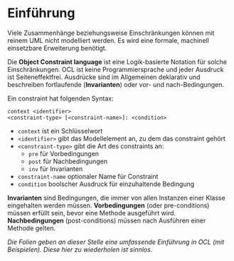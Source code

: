 # Einführung
Viele Zusammenhänge beziehungsweise Einschränkungen können mit reinem UML nicht modelliert werden. Es wird eine formale, machinell einsetzbare Erweiterung benötigt.

Die **Object Constraint language** ist eine Logik-basierte Notation für solche Einschränkungen. OCL ist keine Programmiersprache und jeder Ausdruck ist Seiteneffektfrei. Ausdrücke sind im Allgemeinen deklarativ und beschreiben fortlaufende (**Invarianten**) oder vor- und nach-Bedingungen.

Ein constraint hat folgenden Syntax:

```
context <identifier>
<constraint-type> [<constraint-name>]: <condition>
```

* `context` ist ein Schlüsselwort
* `<identifier>` gibt das Modellelement an, zu dem das constraint gehört
* `<constraint-type>` gibt die Art des constraints an:
  * `pre` für Vorbedingungen
  * `post` für Nachbedingungen
  * `inv` für Invarianten
* `constraint-name` optionaler Name für Constraint
* `condition` boolscher Ausdruck für einzuhaltende Bedingung

**Invarianten** sind Bedingungen, die immer von allen Instanzen einer Klasse eingehalten werden müssen. **Vorbedingungen** (oder pre-conditions) müssen erfüllt sein, bevor eine Methode ausgeführt wird. **Nachbedingungen** (post-conditions) müssen nach Ausführen einer Methode gelten.

*Die Folien geben an dieser Stelle eine umfassende Einführung in OCL (mit Beispielen). Diese hier zu wiederholen ist sinnlos.*
